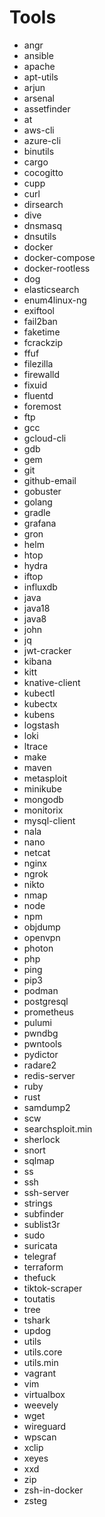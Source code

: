# Tools

- angr
- ansible
- apache
- apt-utils
- arjun
- arsenal
- assetfinder
- at
- aws-cli
- azure-cli
- binutils
- cargo
- cocogitto
- cupp
- curl
- dirsearch
- dive
- dnsmasq
- dnsutils
- docker
- docker-compose
- docker-rootless
- dog
- elasticsearch
- enum4linux-ng
- exiftool
- fail2ban
- faketime
- fcrackzip
- ffuf
- filezilla
- firewalld
- fixuid
- fluentd
- foremost
- ftp
- gcc
- gcloud-cli
- gdb
- gem
- git
- github-email
- gobuster
- golang
- gradle
- grafana
- gron
- helm
- htop
- hydra
- iftop
- influxdb
- java
- java18
- java8
- john
- jq
- jwt-cracker
- kibana
- kitt
- knative-client
- kubectl
- kubectx
- kubens
- logstash
- loki
- ltrace
- make
- maven
- metasploit
- minikube
- mongodb
- monitorix
- mysql-client
- nala
- nano
- netcat
- nginx
- ngrok
- nikto
- nmap
- node
- npm
- objdump
- openvpn
- photon
- php
- ping
- pip3
- podman
- postgresql
- prometheus
- pulumi
- pwndbg
- pwntools
- pydictor
- radare2
- redis-server
- ruby
- rust
- samdump2
- scw
- searchsploit.min
- sherlock
- snort
- sqlmap
- ss
- ssh
- ssh-server
- strings
- subfinder
- sublist3r
- sudo
- suricata
- telegraf
- terraform
- thefuck
- tiktok-scraper
- toutatis
- tree
- tshark
- updog
- utils
- utils.core
- utils.min
- vagrant
- vim
- virtualbox
- weevely
- wget
- wireguard
- wpscan
- xclip
- xeyes
- xxd
- zip
- zsh-in-docker
- zsteg